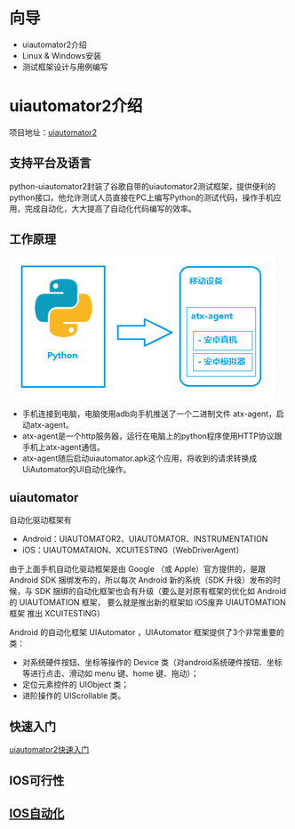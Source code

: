 # 向导
 - uiautomator2介绍
 - Linux & Windows安装
 - 测试框架设计与用例编写
 
# uiautomator2介绍
项目地址：[uiautomator2][1]
## 支持平台及语言 ##
python-uiautomator2封装了谷歌自带的uiautomator2测试框架，提供便利的python接口。他允许测试人员直接在PC上编写Python的测试代码，操作手机应用，完成自动化，大大提高了自动化代码编写的效率。
## 工作原理 ##
![Image](https://github.com/falconxzx/uitest/blob/master/67ee85df-47dd-4629-abb1-064e8354a026.png)

 - 手机连接到电脑，电脑使用adb向手机推送了一个二进制文件 atx-agent，启动atx-agent。
 - atx-agent是一个http服务器，运行在电脑上的python程序使用HTTP协议跟手机上atx-agent通信。
 - atx-agent随后启动uiautomator.apk这个应用，将收到的请求转换成UiAutomator的UI自动化操作。

## uiautomator ##
自动化驱动框架有

 - Android：UIAUTOMATOR2、UIAUTOMATOR、INSTRUMENTATION
 - iOS：UIAUTOMATAION、XCUITESTING（WebDriverAgent）

由于上面手机自动化驱动框架是由 Google （或 Apple）官方提供的，是跟 Android SDK 捆绑发布的，所以每次 Android 新的系统（SDK 升级）发布的时候，与 SDK 捆绑的自动化框架也会有升级（要么是对原有框架的优化如 Android 的 UIAUTOMATION 框架， 要么就是推出新的框架如 iOS废弃 UIAUTOMATION 框架 推出 XCUITESTING）

Android 的自动化框架 UIAutomator ，UIAutomator 框架提供了3个非常重要的类：

 - 对系统硬件按钮、坐标等操作的 Device 类（对android系统硬件按钮、坐标等进行点击、滑动如 menu 键、home 键、拖动）；
 - 定位元素控件的 UIObject 类；
 - 进阶操作的 UIScrollable 类。

## 快速入门 ##
 [uiautomator2快速入门][2]
 
## IOS可行性 ##
 [IOS自动化][3]
----------




  [1]: https://github.com/openatx/uiautomator2
  [2]: https://github.com/openatx/uiautomator2/blob/master/QUICK_REFERENCE.md
  [3]: https://github.com/openatx/facebook-wda
